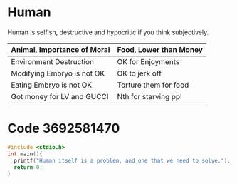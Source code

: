 # Human
Human is selfish, destructive and hypocritic if you think subjectively.


| Animal, Importance of Moral | Food, Lower than Money|
| ---- | ---- |
| Environment Destruction     | OK for Enjoyments     |
| Modifying Embryo is not OK  | OK to jerk off        |
| Eating Embryo is not OK     | Torture them for food |
| Got money for LV and GUCCI  | Nth for starving ppl  |

# Code 3692581470

```c
#include <stdio.h>
int main(){
  printf("Human itself is a problem, and one that we need to solve.");
  return 0;
}
```